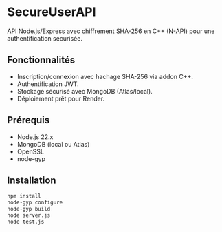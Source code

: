 # SecureUserAPI
API Node.js/Express avec chiffrement SHA-256 en C++ (N-API) pour une authentification sécurisée.

## Fonctionnalités
- Inscription/connexion avec hachage SHA-256 via addon C++.
- Authentification JWT.
- Stockage sécurisé avec MongoDB (Atlas/local).
- Déploiement prêt pour Render.

## Prérequis
- Node.js 22.x
- MongoDB (local ou Atlas)
- OpenSSL
- node-gyp

## Installation
```bash
npm install
node-gyp configure
node-gyp build
node server.js
node test.js
